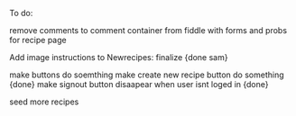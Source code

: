 To do:

remove comments to comment container from
fiddle with forms and probs for recipe page

Add image instructions to Newrecipes: finalize {done sam}

make buttons do soemthing 
make create new recipe button do something {done}
make signout button disaapear when user isnt loged in {done}

seed more recipes 


